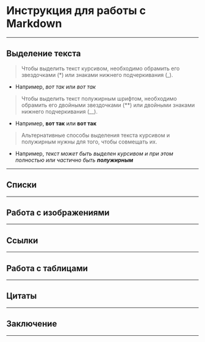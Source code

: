 # Инструкция для работы с Markdown
---
## Выделение текста
>Чтобы выделить текст курсивом, необходимо обрамить его звездочками (*) или знаками нижнего подчеркивания (_). 
* Например, *вот так* или _вот так_
>Чтобы выделить текст полужирным шрифтом, необходимо обрамить его двойными звездочками (**) или двойными знаками нижнего подчеркивания (__).
* Например, **вот так** или __вот так__
>Альтернативные способы выделения текста курсивом и полужирным нужны для того, чтобы совмещать их.
* Например, _текст может быть выделен курсивом и при этом полностью или частично быть **полужирным**_
---
## Списки
---
## Работа с изображениями
---
## Ссылки
---
## Работа с таблицами
---
## Цитаты
---
## Заключение
---